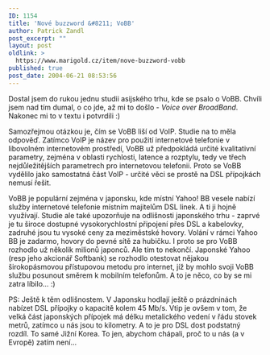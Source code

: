```yaml
---
ID: 1154
title: 'Nové buzzword &#8211; VoBB'
author: Patrick Zandl
post_excerpt: ""
layout: post
oldlink: >
  https://www.marigold.cz/item/nove-buzzword-vobb
published: true
post_date: 2004-06-21 08:53:56
---
```

<p>
Dostal jsem do rukou jednu studii asijského trhu, kde se psalo o VoBB. Chvíli jsem nad tím dumal, o co jde, až mi to došlo - <em>Voice over BroadBand</em>. Nakonec mi to v textu i potvrdili :)</p>
<p>
Samozřejmou otázkou je, čím se VoBB liší od VoIP. Studie na to měla odpověď. Zatímco VoIP je název pro použití internetové telefonie v libovolném internetovém prostředí, VoBB už předpokládá určité kvalitativní parametry, zejména v oblasti rychlosti, latence a rozptylu, tedy ve třech nejdůležitějších parametrech pro internetovou telefonii. Proto se VoBB vydělilo jako samostatná část VoIP - určité věci se prostě na DSL přípojkách nemusí řešit. </p>
<p>
VoBB je populární zejména v japonsku, kde místní Yahoo! BB vesele nabízí služby internetové telefonie místním majitelům DSL linek. A ti ji hojně využívají. Studie ale také upozorňuje na odlišnosti japonského trhu - zaprvé je tu široce dostupné vysokorychlostní připojení přes DSL a kabelovky, zadruhé jsou tu vysoké ceny za meziměstské hovory. Volání v rámci Yahoo BB je zadarmo, hovory do pevné sítě za hubičku. I proto se pro VoBB rozhodlo už několik milionů japonců. Ale tím to nekončí. Japonské Yahoo (resp jeho akcionář Softbank) se rozhodlo otestovat nějakou širokopásmovou přístupovou metodu pro internet, jíž by mohlo svoji VoBB službu posunout směrem k mobilním telefonům. A to je něco, co by se mi zatra líbilo... :)</p>
<p>
PS: Ještě k těm odlišnostem. V Japonsku hodlají ještě o prázdninách nabízet DSL přípojky o kapacitě kolem 45 Mb/s. Vtip je ovšem v tom, že velká část japonských přípojek má délku metalického vedení v řádu stovek metrů, zatímco u nás jsou to kilometry. A to je pro DSL dost podstatný rozdíl. To samé Jižní Korea. To jen, abychom chápali, proč to u nás (a v Evropě) zatím není...</p>
